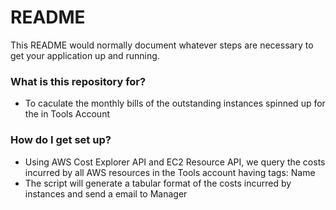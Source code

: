 # README #

This README would normally document whatever steps are necessary to get your application up and running.

### What is this repository for? ###

* To caculate the monthly bills of the outstanding instances spinned up for the in Tools Account

### How do I get set up? ###

* Using AWS Cost Explorer API and EC2 Resource API, we query the costs incurred by all AWS resources in the Tools account having tags: Name 
* The script will generate a tabular format of the costs incurred by instances and send a email to Manager
